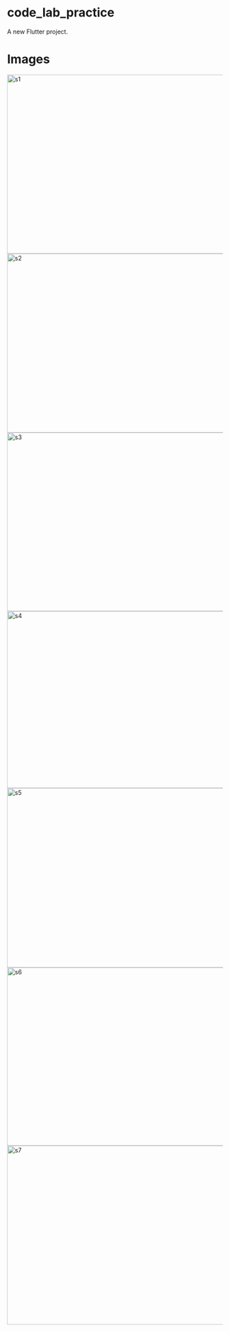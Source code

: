 # code_lab_practice

A new Flutter project.

# Images

<img width="613" height="418" alt="s1" src="https://github.com/user-attachments/assets/4f1b3003-04cc-4112-8c81-c799d34347e2" />
<img width="612" height="418" alt="s2" src="https://github.com/user-attachments/assets/b0c14d90-8f80-46b7-9b52-f660d9054baa" />
<img width="613" height="417" alt="s3" src="https://github.com/user-attachments/assets/ade008eb-de65-4dfd-92ae-72f1f9bb8671" />
<img width="611" height="413" alt="s4" src="https://github.com/user-attachments/assets/318b72a7-e3cc-4389-a55b-bf684b96d31b" />
<img width="611" height="419" alt="s5" src="https://github.com/user-attachments/assets/4671662a-8c05-46f1-8f24-550e3ca29a93" />
<img width="613" height="416" alt="s6" src="https://github.com/user-attachments/assets/b40f38b2-5f7d-43d8-b76a-75e26bccea0d" />
<img width="609" height="418" alt="s7" src="https://github.com/user-attachments/assets/d89c91b6-d66d-464a-abbc-84e1c13c43c0" />
